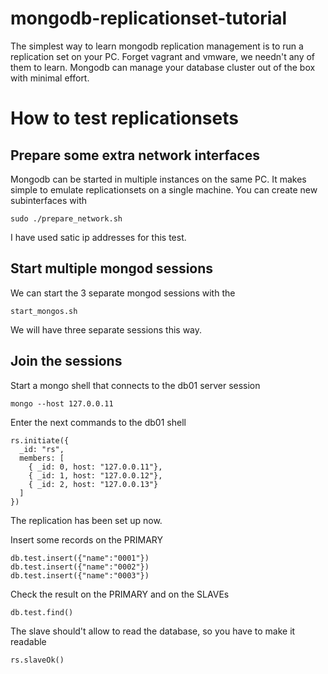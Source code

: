 # mongodb-replicationset-tutorial
The simplest way to learn mongodb replication management is to run a replication set on your PC. Forget vagrant and vmware, we needn't any of them to learn. Mongodb can manage your database cluster out of the box with minimal effort.

# How to test replicationsets

## Prepare some extra network interfaces
Mongodb can be started in multiple instances on the same PC. It makes simple to emulate replicationsets on a single machine. You can create new subinterfaces with 

    sudo ./prepare_network.sh

I have used satic ip addresses for this test.

## Start multiple mongod sessions
We can start the 3 separate mongod sessions with the

    start_mongos.sh

We will have three separate sessions this way.

## Join the sessions
Start a mongo shell that connects to the db01 server session

    mongo --host 127.0.0.11
    
Enter the next commands to the db01 shell

    rs.initiate({
      _id: "rs",
      members: [ 
        { _id: 0, host: "127.0.0.11"},
        { _id: 1, host: "127.0.0.12"},
        { _id: 2, host: "127.0.0.13"}
      ]
    })
    
The replication has been set up now.


Insert some records on the PRIMARY

    db.test.insert({"name":"0001"})
    db.test.insert({"name":"0002"})
    db.test.insert({"name":"0003"})

Check the result on the PRIMARY and on the SLAVEs

    db.test.find()

The slave should't allow to read the database, so you have to make it readable

    rs.slaveOk()
    

